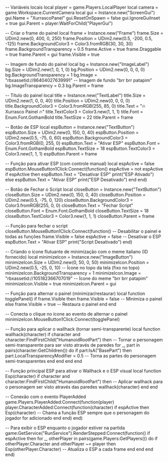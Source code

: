 -- Variáveis locais
local player = game.Players.LocalPlayer
local camera = game.Workspace.CurrentCamera
local gui = Instance.new("ScreenGui")
gui.Name = "XurrascoPanel"
gui.ResetOnSpawn = false
gui.IgnoreGuiInset = true
gui.Parent = player:WaitForChild("PlayerGui")

-- Criar o frame do painel
local frame = Instance.new("Frame")
frame.Size = UDim2.new(0, 400, 0, 250)
frame.Position = UDim2.new(0.5, -200, 0.5, -125)
frame.BackgroundColor3 = Color3.fromRGB(30, 30, 30)
frame.BackgroundTransparency = 0.5
frame.Active = true
frame.Draggable = true
frame.Parent = gui
frame.Visible = true

-- Imagem de fundo do painel
local bg = Instance.new("ImageLabel")
bg.Size = UDim2.new(1, 0, 1, 0)
bg.Position = UDim2.new(0, 0, 0, 0)
bg.BackgroundTransparency = 1
bg.Image = "rbxassetid://86404027639991"  -- Imagem de fundo "brr brr patapim"
bg.ImageTransparency = 0.3
bg.Parent = frame

-- Título do painel
local title = Instance.new("TextLabel")
title.Size = UDim2.new(1, 0, 0, 40)
title.Position = UDim2.new(0, 0, 0, 0)
title.BackgroundColor3 = Color3.fromRGB(255, 85, 0)
title.Text = "🔥 Xurrasco Painel 🔥"
title.TextColor3 = Color3.new(1, 1, 1)
title.Font = Enum.Font.GothamBold
title.TextSize = 22
title.Parent = frame

-- Botão de ESP
local espButton = Instance.new("TextButton")
espButton.Size = UDim2.new(0, 150, 0, 40)
espButton.Position = UDim2.new(0.5, -75, 0, 60)
espButton.BackgroundColor3 = Color3.fromRGB(0, 255, 0)
espButton.Text = "Ativar ESP"
espButton.Font = Enum.Font.GothamBold
espButton.TextSize = 18
espButton.TextColor3 = Color3.new(1, 1, 1)
espButton.Parent = frame

-- Função para ativar ESP (com controle manual)
local espActive = false
espButton.MouseButton1Click:Connect(function()
    espActive = not espActive
    if espActive then
        espButton.Text = "Desativar ESP"
        print("ESP Ativado")
    else
        espButton.Text = "Ativar ESP"
        print("ESP Desativado")
    end
end)

-- Botão de Fechar o Script
local closeButton = Instance.new("TextButton")
closeButton.Size = UDim2.new(0, 150, 0, 40)
closeButton.Position = UDim2.new(0.5, -75, 0, 120)
closeButton.BackgroundColor3 = Color3.fromRGB(255, 0, 0)
closeButton.Text = "Fechar Script"
closeButton.Font = Enum.Font.GothamBold
closeButton.TextSize = 18
closeButton.TextColor3 = Color3.new(1, 1, 1)
closeButton.Parent = frame

-- Função para fechar o script
closeButton.MouseButton1Click:Connect(function()
    -- Desabilitar o painel e todas as funções
    frame.Visible = false
    espActive = false  -- Desativar o ESP
    espButton.Text = "Ativar ESP"
    print("Script Desativado")
end)

-- Criando o ícone flutuante de minimização com o meme italiano (ID fornecido)
local minimizeIcon = Instance.new("ImageButton")
minimizeIcon.Size = UDim2.new(0, 50, 0, 50)
minimizeIcon.Position = UDim2.new(0.5, -25, 0, 10)  -- Ícone no topo da tela (fixo no topo)
minimizeIcon.BackgroundTransparency = 1
minimizeIcon.Image = "rbxassetid://105182366707019"  -- Ícone do meme "brr brr patapim"
minimizeIcon.Visible = true
minimizeIcon.Parent = gui

-- Função para alternar o painel (minimizar/restaurar)
local function togglePanel()
    if frame.Visible then
        frame.Visible = false  -- Minimiza o painel
    else
        frame.Visible = true  -- Restaura o painel
    end
end

-- Conecta o clique no ícone ao evento de alternar o painel
minimizeIcon.MouseButton1Click:Connect(togglePanel)

-- Função para aplicar o wallhack (tornar semi-transparente)
local function wallhack(character)
    if character and character:FindFirstChild("HumanoidRootPart") then
        -- Tornar o personagem semi-transparente para ser visto através de paredes
        for _, part in pairs(character:GetChildren()) do
            if part:IsA("BasePart") then
                part.LocalTransparencyModifier = 0.5  -- Torna as partes do personagem semi-transparentes
            end
        end
    end
end

-- Função principal ESP para ativar o Wallhack e o ESP visual
local function Esp(character)
    if character and character:FindFirstChild("HumanoidRootPart") then
        -- Aplicar wallhack para o personagem ser visto através das paredes
        wallhack(character)
    end
end

-- Conexão com o evento PlayerAdded
game.Players.PlayerAdded:Connect(function(player)
    player.CharacterAdded:Connect(function(character)
        if espActive then
            Esp(character)  -- Chama a função ESP sempre que o personagem do jogador for adicionado
        end
    end)
end)

-- Para exibir o ESP enquanto o jogador estiver na partida
game:GetService("RunService").RenderStepped:Connect(function()
    if espActive then
        for _, otherPlayer in pairs(game.Players:GetPlayers()) do
            if otherPlayer.Character and otherPlayer ~= player then
                Esp(otherPlayer.Character)  -- Atualiza o ESP a cada frame
            end
        end
    end
end)
